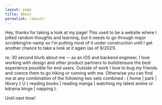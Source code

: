 ```yaml
---
layout: page
title: About
permalink: /about/
---
```


Hey, thanks for taking a look at my page! This used to be a website where I jotted random thoughts and learning, but it needs to go through major scrubbing/re-vamp so I'm putting most of it under construction until I get another chance to take a look at it again (as of 9/2021).

re: 30 second blurb about me -- as an iOS and backend engineer, I love working with design and other product partners to build/ensure the best experience possible for end users. Outside of work I love to bug my friends and coerce them to go hiking or running with me. Otherwise you can find me at any combination of the following two sets combined : \{ home \| park \| library } U \{ reading books \| reading manga \| watching my latest anime or kdrama binge \| napping \}.

Until next time!